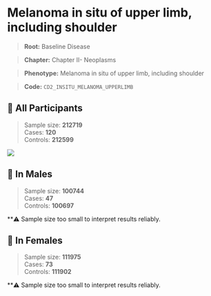# Melanoma in situ of upper limb, including shoulder

> **Root:** Baseline Disease  

> **Chapter:** Chapter II- Neoplasms  

> **Phenotype:** Melanoma in situ of upper limb, including shoulder  

> **Code:** `CD2_INSITU_MELANOMA_UPPERLIMB`

## 🧪 All Participants  
> Sample size: **212719**  
> Cases: **120**  
> Controls: **212599**
<img src="/Disease/Figures/ALL/Incidence/CD2_INSITU_MELANOMA_UPPERLIMB.png"/>
<CsvTable src="/Disease/Data/ALL/Incidence/COX_CD2_INSITU_MELANOMA_UPPERLIMB.csv" label="🔍 View full results" />

## 👨 In Males  
> Sample size: **100744**  
> Cases: **47**  
> Controls: **100697**

**⚠️ Sample size too small to interpret results reliably.


## 👩 In Females  
> Sample size: **111975**  
> Cases: **73**  
> Controls: **111902**

**⚠️ Sample size too small to interpret results reliably.

